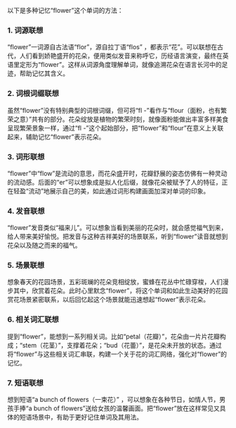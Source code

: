 以下是多种记忆“flower”这个单词的方法：
### 1. 词源联想
 “flower”一词源自古法语“flor”，源自拉丁语“flos” ，都表示“花”。可以联想在古代，人们看到娇艳盛开的花朵，便用类似发音来称呼它，历经语言演变，最终在英语里定形为“flower”。这样从词源角度理解单词，就像追溯花朵在语言长河中的足迹，帮助记忆其含义。
### 2. 词根词缀联想
虽然“flower”没有特别典型的词根词缀，但可将“fl -”看作与“flour（面粉，也有繁荣之意）”共有的部分。花朵绽放是植物的繁荣时刻，就像面粉能做出丰富多样美食呈现繁荣景象一样，通过“fl -”这个起始部分，把“flower”和“flour”在意义上关联起来，辅助记忆“flower”表示花朵。
### 3. 词形联想
“flower”中“flow”是流动的意思，而花朵盛开时，花瓣舒展的姿态仿佛有一种灵动的流动感。后面的“er”可以想象成是拟人化后缀，就像花朵被赋予了人的特征，正在轻盈“流动”地展示自己的美，如此通过词形构建画面加深对单词的印象。 
### 4. 发音联想
 “flower”发音类似“福来儿”。可以想象当看到美丽的花朵时，就会感觉福气到来，给人带来美好愉悦。把发音与这种吉祥美好的场景联系，听到“flower”读音就想到花朵以及随之而来的福气。 
### 5. 场景联想
想象春天的花园场景，五彩斑斓的花朵竞相绽放，蜜蜂在花丛中忙碌穿梭，人们漫步其中，欣赏着花朵。此时心里默念“flower”，将这个单词和如此生动美好的花园赏花场景紧密联系，以后回忆起这个场景就能迅速想起“flower”表示花朵。 
### 6. 相关词汇联想
提到“flower”，能想到一系列相关词。比如“petal（花瓣）”，花朵由一片片花瓣构成；“stem（花茎）”，支撑着花朵；“bud（花蕾）”，是花朵未开放的状态。通过将“flower”与这些相关词汇串联，构建一个关于花的词汇网络，强化对“flower”的记忆。 
### 7. 短语联想
想到短语“a bunch of flowers（一束花）” ，可以想象在各种节日，如情人节，男孩手捧“a bunch of flowers”送给女孩的温馨画面。把“flower”放在这样常见又具体的短语场景中，有助于更好记住单词及其用法。 
